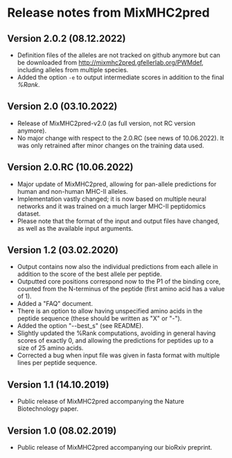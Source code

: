 # Release notes from MixMHC2pred

## Version 2.0.2 (08.12.2022)

* Definition files of the alleles are not tracked on github anymore but can
  be downloaded from <http://mixmhc2pred.gfellerlab.org/PWMdef>, including
  alleles from multiple species.
* Added the option `-e` to output intermediate scores in addition to the final
  *%Rank*.

## Version 2.0 (03.10.2022)

* Release of MixMHC2pred-v2.0 (as full version, not RC version anymore).
* No major change with respect to the 2.0.RC (see news of 10.06.2022). It was
  only retrained after minor changes on the training data used.

## Version 2.0.RC (10.06.2022)

* Major update of MixMHC2pred, allowing for pan-allele predictions for human and
  non-human MHC-II alleles.
* Implementation vastly changed; it is now based on multiple neural networks and
  it was trained on a much larger MHC-II peptidomics dataset.
* Please note that the format of the input and output files have changed, as
  well as the available input arguments.

## Version 1.2 (03.02.2020)

* Output contains now also the individual predictions from each allele in
  addition to the score of the best allele per peptide.
* Outputted core positions correspond now to the P1 of the binding core, counted
  from the N-terminus of the peptide (first amino acid has a value of 1).
* Added a "FAQ" document.
* There is an option to allow having unspecified amino acids in the peptide
  sequence (these should be written as "X" or "-").
* Added the option "--best_s" (see README).
* Slightly updated the %Rank computations, avoiding in general having scores of
  exactly 0, and allowing the predictions for peptides up to a size of 25 amino
  acids.
* Corrected a bug when input file was given in fasta format with multiple lines
  per peptide sequence.

## Version 1.1 (14.10.2019)

* Public release of MixMHC2pred accompanying the Nature Biotechnology paper.

## Version 1.0 (08.02.2019)

* Public release of MixMHC2pred accompanying our bioRxiv preprint.
